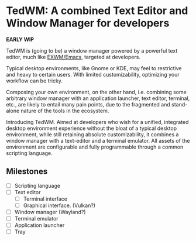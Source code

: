 # TedWM: A combined Text Editor and Window Manager for developers

**EARLY WIP**

TedWM is (going to be) a window manager powered by a powerful text editor,
much like [EXWM/Emacs](https://github.com/ch11ng/exwm), targeted at developers.

Typical desktop environments, like Gnome or KDE, may feel to restrictive and heavy to certain users.
With limited customizability, optimizing your workflow can be tricky.

Composing your own environment, on the other hand, i.e. combining some arbitrary window manager
with an application launcher, text editor, terminal, etc., are likely to entail many
pain points, due to the fragmented and stand-alone nature of the tools in the ecosystem.

Introducing TedWM.
Aimed at developers who wish for a unified, integrated desktop environment experience
without the bloat of a typical desktop environment, while still retaining absolute
customizability, it combines a window manager with a text-editor and a terminal emulator.
All assets of the environment are configurable and fully programmable through a common scripting language.

## Milestones

- [ ] Scripting language
- [ ] Text editor
  - [ ] Terminal interface
  - [ ] Graphical interface. (Vulkan?)
- [ ] Window manager (Wayland?)
- [ ] Terminal emulator
- [ ] Application launcher
- [ ] Tray
